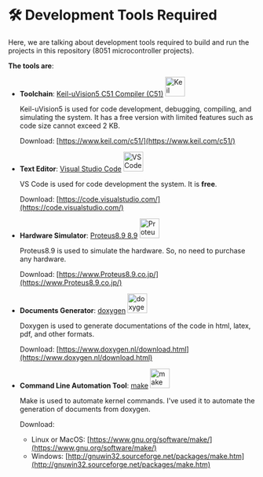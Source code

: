 
# 🛠️ Development Tools Required

Here, we are talking about development tools required to build and run the projects in this repository (8051 microcontroller projects).

**The tools are**:

* **Toolchain**: <u>Keil-uVision5 C51 Compiler (C51)</u> <img src="https://www.arabicprogrammer.com/images/70/efb41dec0aabd42ea1ce2a35416f181e.png" alt="Keil" height="40"/>

  Keil-uVision5 is used for code development, debugging, compiling, and simulating the system. It has a free version with limited features such as code size cannot exceed 2 KB.
  
  Download: [https://www.keil.com/c51/](https://www.keil.com/c51/)
* **Text Editor**: <u>Visual Studio Code</u> <img src="https://upload.wikimedia.org/wikipedia/commons/thumb/9/9a/Visual_Studio_Code_1.35_icon.svg/2048px-Visual_Studio_Code_1.35_icon.svg.png" alt="VSCode" height="40"/>
  
  VS Code is used for code development the system. It is **free**.
  
  Download: [https://code.visualstudio.com/](https://code.visualstudio.com/)
* **Hardware Simulator**: <u>Proteus8.9 8.9</u> <img src="https://1.bp.blogspot.com/-yrbxmeKwaI0/YBSLA5BGzuI/AAAAAAAAAdk/VsBKD-yajHUzeuTWI7F7gTqJx5nZqZ9GgCLcBGAsYHQ/s611/labcenter-electronics-logo.jpg" alt="Proteus8.9" height="40"/>
  
  Proteus8.9 is used to simulate the hardware. So, no need to purchase any hardware.
  
  Download: [https://www.Proteus8.9.co.jp/](https://www.Proteus8.9.co.jp/)
* **Documents Generator**: <u>doxygen</u> <img src="https://encrypted-tbn0.gstatic.com/images?q=tbn:ANd9GcR0YOJrMuJqx2hxsbkXZ7e3xytN-ATyuJJOjg&usqp=CAU" alt="doxygen" height="40"/>
  
  Doxygen is used to generate documentations of the code in html, latex, pdf, and other formats.
  
  Download: [https://www.doxygen.nl/download.html](https://www.doxygen.nl/download.html)
* **Command Line Automation Tool**: <u>make</u> <img src="https://upload.wikimedia.org/wikipedia/commons/d/d1/Heckert_GNU_white.png" alt="make" height="40"/>
  
  Make is used to automate kernel commands.
  I've used it to automate the generation of documents from doxygen.
  
  Download:
  * Linux or MacOS: [https://www.gnu.org/software/make/](https://www.gnu.org/software/make/)
  * Windows: [http://gnuwin32.sourceforge.net/packages/make.htm](http://gnuwin32.sourceforge.net/packages/make.htm)